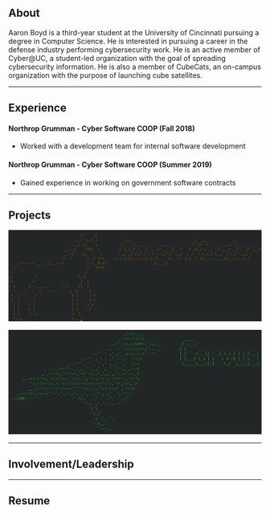 ## About

Aaron Boyd is a third-year student at the University of Cincinnati pursuing a degree in Computer Science. He is interested in pursuing a career in the defense industry performing cybersecurity work. He is an active member of Cyber@UC, a student-led organization with the goal of spreading cybersecurity information. He is also a member of CubeCats, an on-campus organization with the purpose of launching cube satellites.

---

## Experience

#### Northrop Grumman - Cyber Software COOP (Fall 2018)
- Worked with a development team for internal software development

#### Northrop Grumman - Cyber Software COOP (Summer 2019)
- Gained experience in working on government software contracts

---

## Projects

<p>
  <a href="/range_master">
    <img border="0" alt="Rangemaster" src="/images/range_master_ascii_art.png">
  </a>
</p>

<p>
  <a href="/corvus">
    <img border="0" alt="Corvus" src="/images/corvus_ascii_art.png">
  </a>
</p>

---

## Involvement/Leadership

---

## Resume
